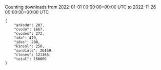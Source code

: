 
Counting downloads from 2022-01-01 00:00:00+00:00 UTC to 2022-11-26 00:00:00+00:00 UTC

```
{
    "arkode": 207,
    "cvode": 1667,
    "cvodes": 272,
    "ida": 470,
    "idas": 208,
    "kinsol": 250,
    "sundials": 26169,
    "clones": 121366,
    "total": 150609
}
```

